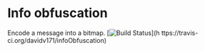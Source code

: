 # Info obfuscation

Encode a message into a bitmap.
[![Build Status](https://travis-ci.org/davidv171/infoObfuscation.svg?branch=master)](h ttps://travis-ci.org/davidv171/infoObfuscation)